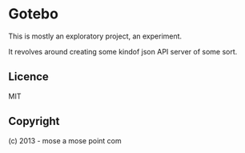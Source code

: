 Gotebo
=======================

This is mostly an exploratory project, an experiment.

It revolves around creating some kindof json API server of some sort.

Licence
--------
MIT

Copyright
---------
(c) 2013 - mose a mose point com

